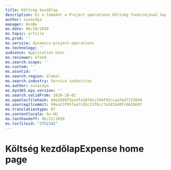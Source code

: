 ```yaml
---
title: Költség kezdőlap
description: Ez a témakör a Project operations Költség funkciójával kapcsolatos információkat tartalmaz.
author: suvaidya
manager: AnnBe
ms.date: 06/19/2020
ms.topic: article
ms.prod: ''
ms.service: dynamics-project-operations
ms.technology: ''
audience: Application User
ms.reviewer: kfend
ms.search.scope: ''
ms.custom: ''
ms.assetid: ''
ms.search.region: Global
ms.search.industry: Service industries
ms.author: suvaidya
ms.dyn365.ops.version: ''
ms.search.validFrom: 2020-10-01
ms.openlocfilehash: 0de289975ea3fa107dcc7d4f92ccaa7ed71f2049
ms.sourcegitcommit: 99ea23f95faa7c85c13fbcc7a3d1b40fc661b697
ms.translationtype: HT
ms.contentlocale: hu-HU
ms.lasthandoff: 06/22/2020
ms.locfileid: "3752342"
---
```

# <a name="expense-home-page"></a><span data-ttu-id="f972a-103">Költség kezdőlap</span><span class="sxs-lookup"><span data-stu-id="f972a-103">Expense home page</span></span>

